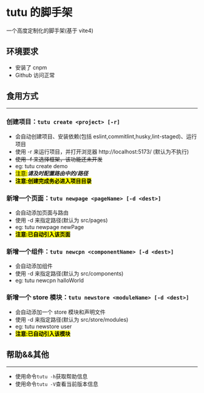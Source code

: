 # tutu 的脚手架

一个高度定制化的脚手架(基于 vite4)

## 环境要求

- 安装了 cnpm
- Github 访问正常

## 食用方式

---

### 创建项目：`tutu create <project> [-r]`

- 会自动创建项目、安装依赖(包括 eslint,commitlint,husky,lint-staged)、运行项目
- 使用 -r 来运行项目，并打开浏览器 http://localhost:5173/ (默认为不执行)
- ~~使用 -f 来选择框架，该功能还未开发~~
- eg: tutu create demo
- <mark>注意:</mark>**_请及时配置路由中的/路径_**
- <mark>**注意:创建完成务必进入项目目录**</mark>

### 新增一个页面：`tutu newpage <pageName> [-d <dest>]`

- 会自动添加页面与路由
- 使用 -d 来指定路径(默认为 src/pages)
- eg: tutu newpage newPage
- <mark>**注意:已自动引入该页面**</mark>

### 新增一个组件：`tutu newcpn <componentName> [-d <dest>]`

- 会自动添加组件
- 使用 -d 来指定路径(默认为 src/components)
- eg: tutu newcpn halloWorld

### 新增一个 store 模块：`tutu newstore <moduleName> [-d <dest>]`

- 会自动添加一个 store 模块和声明文件
- 使用 -d 来指定路径(默认为 src/store/modules)
- eg: tutu newstore user
- <mark>**注意:已自动引入该模块**</mark>

## 帮助&&其他

---

- 使用命令`tutu -h`获取帮助信息
- 使用命令`tutu -V`查看当前版本信息
